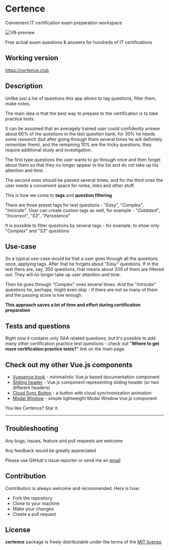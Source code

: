 # Certence

Convenient IT certification exam preparation workspace

![VB-preview](https://imgur.com/mx5rl3e.jpg)

Free actual exam questions & answers for hundreds of IT certifications

## Working version

<a href="https://certence.club" target="_blank">https://certence.club</a>

## Description

Unlike just a list of questions this app allows to tag questions, filter them, make notes.

The main idea is that the best way to prepare to the certification is to take practice tests.

It can be assumed that an averagely trained user could confidently answer about 60% of the questions in the test question bank, for 30% he needs some research (but after going through them several times he will definitely remember them), and the remaining 10% are the tricky questions, they require additional study and investigation.

The first type questions the user wants to go through once and then forget about them so that they no longer appear in the list and do not take up his attention and time.

The second ones should be passed several times, and for the third ones the user needs a convenient space for notes, links and other stuff.

This is how we come to **tags** and **question filtering**

There are three preset tags for test questions - "*Easy*", "*Complex*", "*Intricate*". User can create custom tags as well, for example - "*Outdated*", "*Incorrect*", "*S3*", "*Persistence*"

It is possible to filter questions by several tags - for example, to show only "*Complex*" and "*S3*" questions

## Use-case

So a typical use-case would be that a user goes through all the questions once, applying tags. After that he forgets about "*Easy*" questions. If in the test there are, say, 300 questions, that means about 200 of them are filtered out. They will no longer take up user attention and time.

Then he goes through "*Complex*" ones several times. And the "*Intricate*" questions he, perhaps, might even skip - if there are not so many of them and the passing score is low enough.

**This approach saves a lot of time and effort during certification preparation**

## Tests and questions

Right now it contains only SAA related questions, but it's possible to add many other certification practice test questions - check out "**Where to get more certification practice tests?**" link on the main page.



## Check out my other Vue.js components

- <a href="https://github.com/altrusl/vuesence-book" target="_blank">Vuesence book</a> - minimalistic Vue.js based documentation component
- <a href="https://github.com/altrusl/vuesence-sliding-header" target="_blank">Sliding header</a> - Vue.js component representing sliding header (or two different headers)
- <a href="https://github.com/altrusl/vuesence-cloud-sync-button" target="_blank">Cloud Sync Button</a> - a button with cloud synchronization animation
- <a href="https://github.com/altrusl/vuesence-modal-window" target="_blank">Modal Window</a> - simple lightweight Modal Window Vue.js component

You like Certence? Star it.

-------

## Troubleshooting

Any bugs, issues, feature and pull requests are welcome

Any feedback would be greatly appreciated

Please use GitHub's issue reporter or send me an <a href="mailto:ruslan.makarov@gmail.com">email</a>


## Contribution

Contribution is always welcome and recommended. Here is how:

-   Fork the repository
-   Clone to your machine
-   Make your changes
-   Create a pull request

## License

**certence** package is freely distributable under the terms of the [MIT license](LICENSE).


